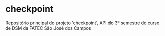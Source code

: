 # checkpoint
Repositório principal do projeto 'checkpoint', API do 3º semestre do curso de DSM da FATEC São José dos Campos
